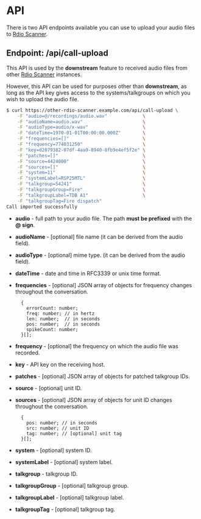 # API

There is two API endpoints available you can use to upload your audio files to [Rdio Scanner](https://github.com/chuot/rdio-scanner).

## Endpoint: /api/call-upload

This API is used by the **downstream** feature to received audio files from other [Rdio Scanner](https://github.com/chuot/rdio-scanner) instances.

However, this API can be used for purposes other than **downstream**, as long as the API key gives access to the systems/talkgroups on which you wish to upload the audio file.

```bash
$ curl https://other-rdio-scanner.example.com/api/call-upload \
    -F "audio=@/recordings/audio.wav"             \
    -F "audioName=audio.wav"                      \
    -F "audioType=audio/x-wav"                    \
    -F "dateTime=1970-01-01T00:00:00.000Z"        \
    -F "frequencies=[]"                           \
    -F "frequency=774031250"                      \
    -F "key=d2079382-07df-4aa9-8940-8fb9e4ef5f2e" \
    -F "patches=[]"                               \
    -F "source=4424000"                           \
    -F "sources=[]"                               \
    -F "system=11"                                \
    -F "systemLabel=RSP25MTL"                     \
    -F "talkgroup=54241"                          \
    -F "talkgroupGroup=Fire"                      \
    -F "talkgroupLabel=TDB A1"                    \
    -F "talkgroupTag=Fire dispatch"
Call imported successfully
```

- **audio** - full path to your audio file. The path **must be prefixed** with the **@ sign**.
- **audioName** - [optional] file name (it can be derived from the audio field).
- **audioType** - [optional] mime type. (it can be derived from the audio field).
- **dateTime** - date and time in RFC3339 or unix time format.
- **frequencies** - [optional] JSON array of objects for frequency changes throughout the conversation.

        {
          errorCount: number;
          freq: number; // in hertz
          len: number;  // in seconds
          pos: number;  // in seconds
          spikeCount: number;
        }[];

- **frequency** - [optional] the frequency on which the audio file was recorded.
- **key** - API key on the receiving host.
- **patches** - [optional] JSON array of objects for patched talkgroup IDs.
- **source** - [optional] unit ID.
- **sources** - [optional] JSON array of objects for unit ID changes throughout the conversation.

        {
          pos: number; // in seconds
          src: number; // unit ID
          tag: number; // [optional] unit tag
        }[];

- **system** - [optional] system ID.
- **systemLabel** - [optional] system label.
- **talkgroup** - talkgroup ID.
- **talkgroupGroup** - [optional] talkgroup group.
- **talkgroupLabel** - [optional] talkgroup label.
- **talkgroupTag** - [optional] talkgroup tag.
